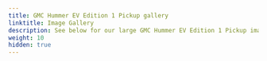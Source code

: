 ```yaml
---
title: GMC Hummer EV Edition 1 Pickup gallery
linktitle: Image Gallery
description: See below for our large GMC Hummer EV Edition 1 Pickup image gallery. Click pictures for high-resolution versions.
weight: 10
hidden: true
---
```

<!-- markdownlint-disable MD033 -->
<object type="image/svg+xml" data="../modelnavigation.svg"></object>
<div class="pswp-gallery pswp-grid-container" id ="my-gallery">
<div class="pswp-grid-item">
<a href="https://media.evkx.net/multimedia/models/gmc/hummer_ev/hummer_ev_edition_1_pickup/exterior_1.jpg"
data-pswp-src="https://media.evkx.net/multimedia/models/gmc/hummer_ev/hummer_ev_edition_1_pickup/exterior_1.jpg"
data-pswp-width="3000"
data-pswp-height="2000" 
target="_blank">
<img src="https://media.evkx.net/multimedia/models/gmc/hummer_ev/hummer_ev_edition_1_pickup/exterior_1_xst.jpg" alt="GMC Hummer EV Edition 1 Pickup" width="200px" height="0px" />
</a>
</div>
<div class="pswp-grid-item">
<a href="https://media.evkx.net/multimedia/models/gmc/hummer_ev/hummer_ev_edition_1_pickup/exterior_2.jpg"
data-pswp-src="https://media.evkx.net/multimedia/models/gmc/hummer_ev/hummer_ev_edition_1_pickup/exterior_2.jpg"
data-pswp-width="3000"
data-pswp-height="1922" 
target="_blank">
<img src="https://media.evkx.net/multimedia/models/gmc/hummer_ev/hummer_ev_edition_1_pickup/exterior_2_xst.jpg" alt="GMC Hummer EV Edition 1 Pickup" width="200px" height="0px" />
</a>
</div>
<div class="pswp-grid-item">
<a href="https://media.evkx.net/multimedia/models/gmc/hummer_ev/hummer_ev_edition_1_pickup/exterior_3.jpg"
data-pswp-src="https://media.evkx.net/multimedia/models/gmc/hummer_ev/hummer_ev_edition_1_pickup/exterior_3.jpg"
data-pswp-width="3000"
data-pswp-height="2000" 
target="_blank">
<img src="https://media.evkx.net/multimedia/models/gmc/hummer_ev/hummer_ev_edition_1_pickup/exterior_3_xst.jpg" alt="GMC Hummer EV Edition 1 Pickup" width="200px" height="0px" />
</a>
</div>
<div class="pswp-grid-item">
<a href="https://media.evkx.net/multimedia/models/gmc/hummer_ev/hummer_ev_edition_1_pickup/exterior_4.jpg"
data-pswp-src="https://media.evkx.net/multimedia/models/gmc/hummer_ev/hummer_ev_edition_1_pickup/exterior_4.jpg"
data-pswp-width="3000"
data-pswp-height="2000" 
target="_blank">
<img src="https://media.evkx.net/multimedia/models/gmc/hummer_ev/hummer_ev_edition_1_pickup/exterior_4_xst.jpg" alt="GMC Hummer EV Edition 1 Pickup" width="200px" height="0px" />
</a>
</div>
<div class="pswp-grid-item">
<a href="https://media.evkx.net/multimedia/models/gmc/hummer_ev/hummer_ev_edition_1_pickup/main_1.jpg"
data-pswp-src="https://media.evkx.net/multimedia/models/gmc/hummer_ev/hummer_ev_edition_1_pickup/main_1.jpg"
data-pswp-width="3000"
data-pswp-height="2000" 
target="_blank">
<img src="https://media.evkx.net/multimedia/models/gmc/hummer_ev/hummer_ev_edition_1_pickup/main_1_xst.jpg" alt="GMC Hummer EV Edition 1 Pickup" width="200px" height="0px" />
</a>
</div>
<div class="pswp-grid-item">
<a href="https://media.evkx.net/multimedia/models/gmc/hummer_ev/hummer_ev_edition_1_pickup/screens_1.jpg"
data-pswp-src="https://media.evkx.net/multimedia/models/gmc/hummer_ev/hummer_ev_edition_1_pickup/screens_1.jpg"
data-pswp-width="3000"
data-pswp-height="2001" 
target="_blank">
<img src="https://media.evkx.net/multimedia/models/gmc/hummer_ev/hummer_ev_edition_1_pickup/screens_1_xst.jpg" alt="GMC Hummer EV Edition 1 Pickup" width="200px" height="0px" />
</a>
</div>
<div class="pswp-grid-item">
<a href="https://media.evkx.net/multimedia/models/gmc/hummer_ev/hummer_ev_edition_1_pickup/screens_2.jpg"
data-pswp-src="https://media.evkx.net/multimedia/models/gmc/hummer_ev/hummer_ev_edition_1_pickup/screens_2.jpg"
data-pswp-width="3000"
data-pswp-height="2000" 
target="_blank">
<img src="https://media.evkx.net/multimedia/models/gmc/hummer_ev/hummer_ev_edition_1_pickup/screens_2_xst.jpg" alt="GMC Hummer EV Edition 1 Pickup" width="200px" height="0px" />
</a>
</div>
<div class="pswp-grid-item">
<a href="https://media.evkx.net/multimedia/models/gmc/hummer_ev/hummer_ev_edition_1_pickup/trailer_1.jpg"
data-pswp-src="https://media.evkx.net/multimedia/models/gmc/hummer_ev/hummer_ev_edition_1_pickup/trailer_1.jpg"
data-pswp-width="3000"
data-pswp-height="2001" 
target="_blank">
<img src="https://media.evkx.net/multimedia/models/gmc/hummer_ev/hummer_ev_edition_1_pickup/trailer_1_xst.jpg" alt="GMC Hummer EV Edition 1 Pickup" width="200px" height="0px" />
</a>
</div>
<div class="pswp-grid-item">
<a href="https://media.evkx.net/multimedia/models/gmc/hummer_ev/hummer_ev_edition_1_pickup/trailer_2.jpg"
data-pswp-src="https://media.evkx.net/multimedia/models/gmc/hummer_ev/hummer_ev_edition_1_pickup/trailer_2.jpg"
data-pswp-width="3000"
data-pswp-height="2001" 
target="_blank">
<img src="https://media.evkx.net/multimedia/models/gmc/hummer_ev/hummer_ev_edition_1_pickup/trailer_2_xst.jpg" alt="GMC Hummer EV Edition 1 Pickup" width="200px" height="0px" />
</a>
</div>
</div>
<script type="module">
  import PhotoSwipeLightbox from '/js/photoswipe-lightbox.esm.js';
    const lightbox = new PhotoSwipeLightbox({
       gallery: '#my-gallery',
        children: 'a',
        pswpModule: () => import('/js/photoswipe.esm.js')
    });
lightbox.init();
</script>
